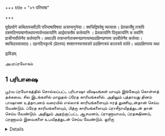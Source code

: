+++
title = "०१ परिभाषा"

+++

पूर्वप्रयोगे कथितास्सर्वेऽपि परिभाषाविषया अत्राप्यनुनेयाः। क्वचिद्विषयेषु व्यत्यासः। प्रेतकार्येषु तत्रापि दशमदिनपाषाणोत्थापनपर्यन्तकार्याणि आर्द्रवाससैव कर्तव्यानि । प्रेतकार्याणि पितृकार्याणि च सर्वाणि प्राचीनावीतेनैव कर्तव्यानि। अथाऽपि तत्रान्तर्गताचमनप्राणायामप्रदक्षिणप्रणामा उपवीतेनैव कर्तव्याः। क्वचिदस्यापवादः। दहनदिनकृत्ये (प्रेतस्य) श्मशाननयनावसरे प्रदक्षिणत्रयं कालत्रये वर्तते। अप्रदक्षिणस्य यथा

<detail><summary>द्राविडम्</summary>

அபரப்ரயோகம்

## 1 பரிபாஷை

பூர்வ ப்ரயோகத்தில் சொல்லப்பட்ட பரிபாஷா விஷயங்கள் யாவும் இங்கேயும் கொள்ளத் தக்கவை. சில இடங்களில் மாறுதல் ப்ரேத காரியங்களில். அதிலும் பத்தாவது தினம் பாஷாண உத்தாபனம் வரையில் எல்லாக் காரியங்களையும் ஈரத் துணியுடன்தான் செய்ய வேண்டும். ப்ரேத காரியங்களையும், பித்ரு காரியங்களையும் ப்ராசீநாவீதத்துடன் தான் செய்ய வேண்டும். அதிலும் அதற்குட்பட்ட ஆசமனம், ப்ராணாயாமம், ப்ரதக்ஷிணம், ப்ரணாமம் இவைகளை உபவீதத்துடன் செய்ய வேண்டும். ஓரிரு

<details>

प्राचीनावीतं तथा प्रदक्षिणस्योपवीतं युक्तंस्यात्। तथा माभूत्, प्रेतविषयप्रदक्षिणेऽपि 

> प्राचीनावीतेनैव भाव्यं

इति व्यवस्थितिः॥